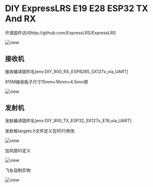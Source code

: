 # DIY ExpressLRS E19 E28 ESP32 TX And RX
开源固件访问http://github.com/ExpressLRS/ExpressLRS

![view](https://github.com/ExpressLRS/ExpressLRS-Hardware/raw/master/img/banner.png?raw=true "elrs view")

接收机
----------------------------------------------------------

接收编译固件名[env:DIY_900_RX_ESP8285_SX127x_via_UART]

915M接收板子尺寸15mm×16mm×4.5mm厚

![view](https://github.com/whqsz/ExpressLRS_E19_ESP32_TX/blob/main/link/elrs915_rx.jpg?raw=true "elrs view")

发射机
----------------------------------------------------------

发射编译固件名[env:DIY_900_TX_ESP32_SX127x_E19_via_UART]

发射板targets.h文件定义在65行修改

![view](https://github.com/whqsz/ExpressLRS_E19_ESP32_TX/blob/main/link/edit1.png?raw=true "elrs view")

加风扇IO定义

![view](https://github.com/whqsz/ExpressLRS_E19_ESP32_TX/blob/main/link/edit2.png?raw=true "elrs view")

 飞友自制实物
 
![view](https://github.com/whqsz/ExpressLRS_E19_ESP32_TX/blob/main/link/flyapple.jpg "elrs view")
